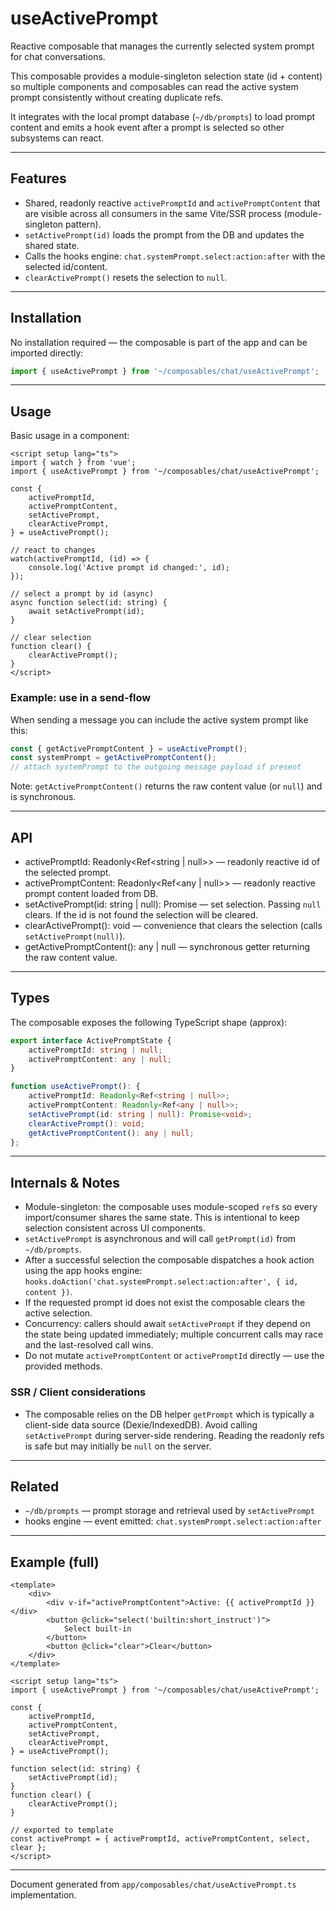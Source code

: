 # useActivePrompt

Reactive composable that manages the currently selected system prompt for chat conversations.

This composable provides a module-singleton selection state (id + content) so multiple components
and composables can read the active system prompt consistently without creating duplicate refs.

It integrates with the local prompt database (`~/db/prompts`) to load prompt content and emits a
hook event after a prompt is selected so other subsystems can react.

---

## Features

-   Shared, readonly reactive `activePromptId` and `activePromptContent` that are visible across
    all consumers in the same Vite/SSR process (module-singleton pattern).
-   `setActivePrompt(id)` loads the prompt from the DB and updates the shared state.
-   Calls the hooks engine: `chat.systemPrompt.select:action:after` with the selected id/content.
-   `clearActivePrompt()` resets the selection to `null`.

---

## Installation

No installation required — the composable is part of the app and can be imported directly:

```ts
import { useActivePrompt } from '~/composables/chat/useActivePrompt';
```

---

## Usage

Basic usage in a component:

```vue
<script setup lang="ts">
import { watch } from 'vue';
import { useActivePrompt } from '~/composables/chat/useActivePrompt';

const {
    activePromptId,
    activePromptContent,
    setActivePrompt,
    clearActivePrompt,
} = useActivePrompt();

// react to changes
watch(activePromptId, (id) => {
    console.log('Active prompt id changed:', id);
});

// select a prompt by id (async)
async function select(id: string) {
    await setActivePrompt(id);
}

// clear selection
function clear() {
    clearActivePrompt();
}
</script>
```

### Example: use in a send-flow

When sending a message you can include the active system prompt like this:

```ts
const { getActivePromptContent } = useActivePrompt();
const systemPrompt = getActivePromptContent();
// attach systemPrompt to the outgoing message payload if present
```

Note: `getActivePromptContent()` returns the raw content value (or `null`) and is synchronous.

---

## API

-   activePromptId: Readonly<Ref<string | null>> — readonly reactive id of the selected prompt.
-   activePromptContent: Readonly<Ref<any | null>> — readonly reactive prompt content loaded from DB.
-   setActivePrompt(id: string | null): Promise<void> — set selection. Passing `null` clears. If the
    id is not found the selection will be cleared.
-   clearActivePrompt(): void — convenience that clears the selection (calls `setActivePrompt(null)`).
-   getActivePromptContent(): any | null — synchronous getter returning the raw content value.

---

## Types

The composable exposes the following TypeScript shape (approx):

```ts
export interface ActivePromptState {
    activePromptId: string | null;
    activePromptContent: any | null;
}

function useActivePrompt(): {
    activePromptId: Readonly<Ref<string | null>>;
    activePromptContent: Readonly<Ref<any | null>>;
    setActivePrompt(id: string | null): Promise<void>;
    clearActivePrompt(): void;
    getActivePromptContent(): any | null;
};
```

---

## Internals & Notes

-   Module-singleton: the composable uses module-scoped `ref`s so every import/consumer shares the
    same state. This is intentional to keep selection consistent across UI components.
-   `setActivePrompt` is asynchronous and will call `getPrompt(id)` from `~/db/prompts`.
-   After a successful selection the composable dispatches a hook action using the app hooks
    engine: `hooks.doAction('chat.systemPrompt.select:action:after', { id, content })`.
-   If the requested prompt id does not exist the composable clears the active selection.
-   Concurrency: callers should await `setActivePrompt` if they depend on the state being updated
    immediately; multiple concurrent calls may race and the last-resolved call wins.
-   Do not mutate `activePromptContent` or `activePromptId` directly — use the provided methods.

### SSR / Client considerations

-   The composable relies on the DB helper `getPrompt` which is typically a client-side data source
    (Dexie/IndexedDB). Avoid calling `setActivePrompt` during server-side rendering. Reading the
    readonly refs is safe but may initially be `null` on the server.

---

## Related

-   `~/db/prompts` — prompt storage and retrieval used by `setActivePrompt`
-   hooks engine — event emitted: `chat.systemPrompt.select:action:after`

---

## Example (full)

```vue
<template>
    <div>
        <div v-if="activePromptContent">Active: {{ activePromptId }}</div>
        <button @click="select('builtin:short_instruct')">
            Select built-in
        </button>
        <button @click="clear">Clear</button>
    </div>
</template>

<script setup lang="ts">
import { useActivePrompt } from '~/composables/chat/useActivePrompt';

const {
    activePromptId,
    activePromptContent,
    setActivePrompt,
    clearActivePrompt,
} = useActivePrompt();

function select(id: string) {
    setActivePrompt(id);
}
function clear() {
    clearActivePrompt();
}

// exported to template
const activePrompt = { activePromptId, activePromptContent, select, clear };
</script>
```

---

Document generated from `app/composables/chat/useActivePrompt.ts` implementation.
